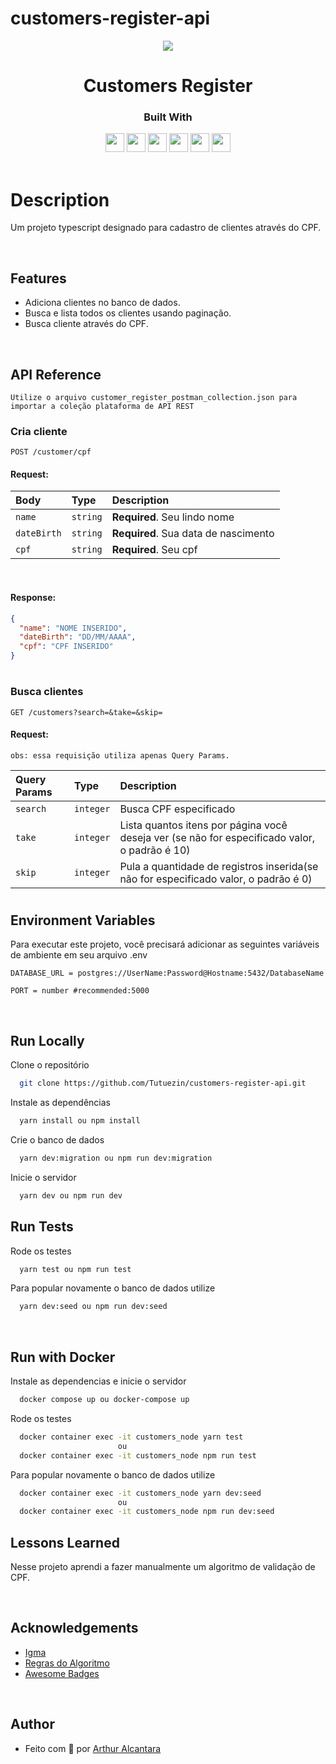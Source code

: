 # customers-register-api

<p align="center">
  <img  src="https://sistemas.mre.gov.br/kitweb/datafiles/Belgrado/pt-br/image/CPF%20logo.jpg">
</p>
<h1 align="center">
 Customers Register
</h1>
<div align="center">

  <h3>Built With</h3>

  <img src="https://img.shields.io/badge/PostgreSQL-316192?style=for-the-badge&logo=postgresql&logoColor=white" height="30px"/>
  <img src="https://img.shields.io/badge/TypeScript-007ACC?style=for-the-badge&logo=typescript&logoColor=white" height="30px"/>
  <img src="https://img.shields.io/badge/Node.js-43853D?style=for-the-badge&logo=node.js&logoColor=white" height="30px"/>  
  <img src="https://img.shields.io/badge/Express.js-404D59?style=for-the-badge&logo=express.js&logoColor=white" height="30px"/>
  <img src="https://img.shields.io/badge/Prisma-3982CE?style=for-the-badge&logo=Prisma&logoColor=white" height="30px"/>
  <img src="https://img.shields.io/badge/Jest-323330?style=for-the-badge&logo=Jest&logoColor=white" height="30px"/>
  
  <!-- Badges source: https://dev.to/envoy_/150-badges-for-github-pnk -->
</div>

<br/>

# Description

Um projeto typescript designado para cadastro de clientes através do CPF.

</br>

## Features

- Adiciona clientes no banco de dados.
- Busca e lista todos os clientes usando paginação.
- Busca cliente através do CPF.

</br>

## API Reference

`Utilize o arquivo customer_register_postman_collection.json para importar a coleção plataforma de API REST`

### Cria cliente

```http
POST /customer/cpf
```

#### Request:

| Body        | Type     | Description                          |
| :---------- | :------- | :----------------------------------- |
| `name`      | `string` | **Required**. Seu lindo nome         |
| `dateBirth` | `string` | **Required**. Sua data de nascimento |
| `cpf`       | `string` | **Required**. Seu cpf                |

</br>

#### Response:

```json
{
  "name": "NOME INSERIDO",
  "dateBirth": "DD/MM/AAAA",
  "cpf": "CPF INSERIDO"
}
```

#

### Busca clientes

```http
GET /customers?search=&take=&skip=
```

#### Request:

`obs: essa requisição utiliza apenas Query Params.`

| Query Params | Type      | Description                                                                                   |
| :----------- | :-------- | :-------------------------------------------------------------------------------------------- |
| `search`     | `integer` | Busca CPF especificado                                                                        |
| `take`       | `integer` | Lista quantos itens por página você deseja ver (se não for especificado valor, o padrão é 10) |
| `skip`       | `integer` | Pula a quantidade de registros inserida(se não for especificado valor, o padrão é 0)          |

#

## Environment Variables

Para executar este projeto, você precisará adicionar as seguintes variáveis ​​de ambiente em seu arquivo .env

`DATABASE_URL = postgres://UserName:Password@Hostname:5432/DatabaseName`

`PORT = number #recommended:5000`

</br>

## Run Locally

Clone o repositório

```bash
  git clone https://github.com/Tutuezin/customers-register-api.git
```

Instale as dependências

```bash
  yarn install ou npm install
```

Crie o banco de dados

```bash
  yarn dev:migration ou npm run dev:migration
```

Inicie o servidor

```bash
  yarn dev ou npm run dev
```

## Run Tests

Rode os testes

```bash
  yarn test ou npm run test
```

Para popular novamente o banco de dados utilize

```bash
  yarn dev:seed ou npm run dev:seed
```

</br>

## Run with Docker

Instale as dependencias e inicie o servidor

```bash
  docker compose up ou docker-compose up
```

Rode os testes

```bash
  docker container exec -it customers_node yarn test
                        ou
  docker container exec -it customers_node npm run test
```

Para popular novamente o banco de dados utilize

```bash
  docker container exec -it customers_node yarn dev:seed
                        ou
  docker container exec -it customers_node npm run dev:seed
```

## Lessons Learned

Nesse projeto aprendi a fazer manualmente um algoritmo de validação de CPF.

</br>

## Acknowledgements

- [Igma](https://www.linkedin.com/company/igma-digital-product/?src=polymer.co)
- [Regras do Algoritmo](https://www.macoratti.net/alg_cpf.htm#:~:text=O)
- [Awesome Badges](https://github.com/Envoy-VC/awesome-badges)

</br>

## Author

- Feito com 💜 por [Arthur Alcantara](https://www.linkedin.com/in/arthur-alcantara-dev/)
  <br/>

#
